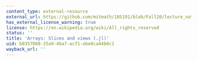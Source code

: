 ```yaml
---
content_type: external-resource
external_url: https://github.com/mitmath/18S191/blob/Fall20/lecture_notebooks/week2/03-array_slices_and_views.jl
has_external_license_warning: true
license: https://en.wikipedia.org/wiki/All_rights_reserved
status: ''
title: 'Arrays: Slices and views (.jl)'
uid: b0357088-25a9-4ba7-acf1-ebe8ca44b0c1
wayback_url: ''
---
```


